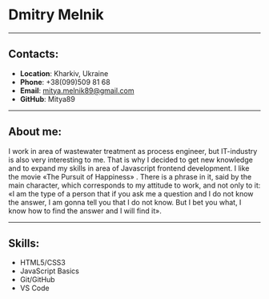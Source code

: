 # __Dmitry Melnik__
___
## __Contacts:__
* __Location__: Kharkiv, Ukraine
* __Phone__: +38(099)509 81 68
* __Email__: mitya.melnik89@gmail.com
* __GitHub__: Mitya89
___
## __About me:__
I work in area of wastewater treatment as process engineer, but IT-industry is also very interesting to me. That is why I decided to get new knowledge and to expand my skills in area of Javascript frontend development.
I like the movie «The Pursuit of Happiness» . There is a phrase in it, said by the main character, which corresponds to my attitude to work, and not only to it:
«I am the type of a person that if you ask me a question and I do not know the answer, I am gonna tell you that I do not know. But I bet you what, I know how to find the answer and I will find it».
___
## __Skills:__
* HTML5/CSS3
* JavaScript Basics
* Git/GitHub
* VS Code